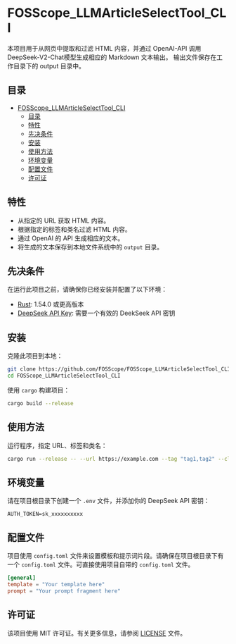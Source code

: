 # FOSScope_LLMArticleSelectTool_CLI

本项目用于从网页中提取和过滤 HTML 内容，并通过 OpenAI-API 调用DeepSeek-V2-Chat模型生成相应的 Markdown 文本输出。
输出文件保存在工作目录下的 output 目录中。

## 目录

- [FOSScope_LLMArticleSelectTool_CLI](#FOSScope_LLMArticleSelectTool_CLI)
  - [目录](#目录)
  - [特性](#特性)
  - [先决条件](#先决条件)
  - [安装](#安装)
  - [使用方法](#使用方法)
  - [环境变量](#环境变量)
  - [配置文件](#配置文件)
  - [许可证](#许可证)

## 特性

- 从指定的 URL 获取 HTML 内容。
- 根据指定的标签和类名过滤 HTML 内容。
- 通过 OpenAI 的 API 生成相应的文本。
- 将生成的文本保存到本地文件系统中的 `output` 目录。

## 先决条件

在运行此项目之前，请确保你已经安装并配置了以下环境：

- [Rust](https://www.rust-lang.org/): 1.54.0 或更高版本
- [DeepSeek API Key](https://platform.deepseek.com/api_keys): 需要一个有效的 DeekSeek API 密钥

## 安装

克隆此项目到本地：

```bash
git clone https://github.com/FOSScope/FOSScope_LLMArticleSelectTool_CLI.git
cd FOSScope_LLMArticleSelectTool_CLI
```

使用 `cargo` 构建项目：

```bash
cargo build --release
```

## 使用方法

运行程序，指定 URL、标签和类名：

```bash
cargo run --release -- --url https://example.com --tag "tag1,tag2" --class "class1,class2"
```

## 环境变量

请在项目根目录下创建一个 `.env` 文件，并添加你的 DeepSeek API 密钥：

```
AUTH_TOKEN=sk_xxxxxxxxxx
```

## 配置文件

项目使用 `config.toml` 文件来设置模板和提示词片段。请确保在项目根目录下有一个 `config.toml` 文件。可直接使用项目自带的 `config.toml` 文件。

```toml
[general]
template = "Your template here"
prompt = "Your prompt fragment here"
```

## 许可证

该项目使用 MIT 许可证。有关更多信息，请参阅 [LICENSE](LICENSE) 文件。
